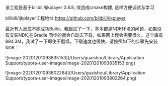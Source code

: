 该工程是基于bilibili/ijkplayer 0.8.8, 改造成cmake构建, 这样方便调试与学习

bilibili/ijkplayer工程地址:https://github.com/bilibili/ijkplayer

最近有人反应不能成功Build，我跟进了一下，基本都是NDK环境的问题，如果没有安装NDK,在Gradle 同步的就会自动去下载，如果网上慢会需要很久。这个库有994.3M，我试了一下即使不翻墙，下载速度也很快，请按照如下的步骤先安装NDK：

![image-20201201093835153](/Users/guaishou/Library/Application Support/typora-user-images/image-20201201093835153.png)

![image-20201201093802264](/Users/guaishou/Library/Application Support/typora-user-images/image-20201201093802264.png)